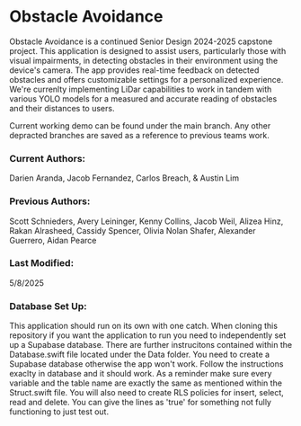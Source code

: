 # Obstacle Avoidance
Obstacle Avoidance is a continued Senior Design 2024-2025 capstone project. This application is designed to assist users, particularly those with visual impairments, in detecting obstacles in their environment using the device's camera. The app provides real-time feedback on detected obstacles and offers customizable settings for a personalized experience. We're currenlty implementing LiDar capabilities to work in tandem with various YOLO models for a measured and accurate reading of obstacles and their distances to users.

Current working demo can be found under the main branch. Any other depracted branches are saved as a reference to previous teams work.

### Current Authors:
Darien Aranda, Jacob Fernandez, Carlos Breach, & Austin Lim

### Previous Authors:
Scott Schnieders, Avery Leininger, Kenny Collins, Jacob Weil, Alizea Hinz, Rakan Alrasheed, Cassidy Spencer, Olivia Nolan Shafer, Alexander Guerrero, Aidan Pearce 

### Last Modified: 
5/8/2025

### Database Set Up:
This application should run on its own with one catch. When cloning this repository if you want the application to run you need to independently set up a Supabase database. There are further instrucitons contained within the Database.swift file located under the Data folder. You need to create a Supabase database otherwise the app won't work. Follow the instructions exaclty in database and it should work. As a reminder make sure every variable and the table name are exactly the same as mentioned within the Struct.swift file. You will also need to create RLS policies for insert, select, read and delete. You can give the lines as 'true' for something not fully functioning to just test out.  
